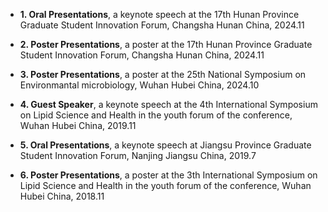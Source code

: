 - <strong>1. Oral Presentations</strong>, a keynote speech at the 17th Hunan Province Graduate Student Innovation Forum, Changsha Hunan China, 2024.11

- <strong>2. Poster Presentations</strong>, a poster at the 17th Hunan Province Graduate Student Innovation Forum, Changsha Hunan China, 2024.11

- <strong>3. Poster Presentations</strong>, a poster at the 25th National Symposium on Environmantal microbiology, Wuhan Hubei China, 2024.10

- <strong>4. Guest Speaker</strong>, a keynote speech at the 4th International Symposium on Lipid Science and Health in the youth forum of the conference, Wuhan Hubei China, 2019.11

- <strong>5. Oral Presentations</strong>, a keynote speech at Jiangsu Province Graduate Student Innovation Forum, Nanjing Jiangsu China, 2019.7

- <strong>6. Poster Presentations</strong>, a poster at the 3th International Symposium on Lipid Science and Health in the youth forum of the conference, Wuhan Hubei China, 2018.11